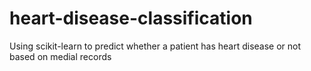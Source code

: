 # heart-disease-classification
Using scikit-learn to predict whether a patient has heart disease or not based on medial records
